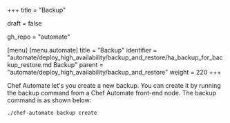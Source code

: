 +++
title = "Backup"

draft = false

gh_repo = "automate"

[menu]
  [menu.automate]
    title = "Backup"
    identifier = "automate/deploy_high_availability/backup_and_restore/ha_backup_for_backup_restore.md Backup"
    parent = "automate/deploy_high_availability/backup_and_restore"
    weight = 220
+++


Chef Automate let's you create a new backup. You can create it by running the backup command from a Chef Automate front-end node. The backup command is as shown below:

```cmd
./chef-automate backup create
```
